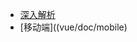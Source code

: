 <!--
 * @Author: yangjj
 * @Date: 2019-02-18 12:28:01
 * @LastEditors: yangjj
 * @LastEditTime: 2019-08-17 13:15:53
 * @Description: file content
 -->
* [深入解析](vue/doc/analysis)
* [移动端]((vue/doc/mobile)